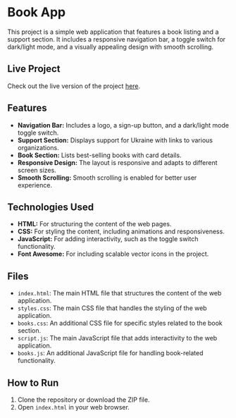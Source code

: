 # Book App

This project is a simple web application that features a book listing and a support section. It includes a responsive navigation bar, a toggle switch for dark/light mode, and a visually appealing design with smooth scrolling.

## Live Project

Check out the live version of the project [here](https://basit438.github.io/geeksterJsAssignemnts/BookApp/index.html).

## Features

- **Navigation Bar:** Includes a logo, a sign-up button, and a dark/light mode toggle switch.
- **Support Section:** Displays support for Ukraine with links to various organizations.
- **Book Section:** Lists best-selling books with card details.
- **Responsive Design:** The layout is responsive and adapts to different screen sizes.
- **Smooth Scrolling:** Smooth scrolling is enabled for better user experience.

## Technologies Used

- **HTML:** For structuring the content of the web pages.
- **CSS:** For styling the content, including animations and responsiveness.
- **JavaScript:** For adding interactivity, such as the toggle switch functionality.
- **Font Awesome:** For including scalable vector icons in the project.

## Files

- `index.html`: The main HTML file that structures the content of the web application.
- `styles.css`: The main CSS file that handles the styling of the web application.
- `books.css`: An additional CSS file for specific styles related to the book section.
- `script.js`: The main JavaScript file that adds interactivity to the web application.
- `books.js`: An additional JavaScript file for handling book-related functionality.

## How to Run

1. Clone the repository or download the ZIP file.
2. Open `index.html` in your web browser.

